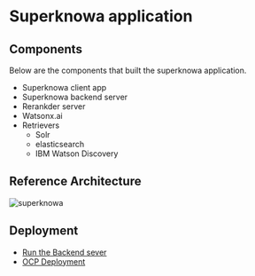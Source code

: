 # Superknowa application

## Components

Below are the components that built the superknowa application.

- Superknowa client app
- Superknowa backend server
- Rerankder server
- Watsonx.ai
- Retrievers
  - Solr
  - elasticsearch
  - IBM Watson Discovery
 
## Reference Architecture

![superknowa](https://github.com/EnterpriseLLM/SuperKnowa/assets/111310676/278bced3-9253-4cf7-9b2f-0690b72a9f0b)

## Deployment

- [Run the Backend sever](Backend/)
- [OCP Deployment](Deployment/)

